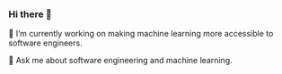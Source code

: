 ### Hi there 👋

🔭 I’m currently working on making machine learning more accessible to software engineers.

💬 Ask me about software engineering and machine learning.
